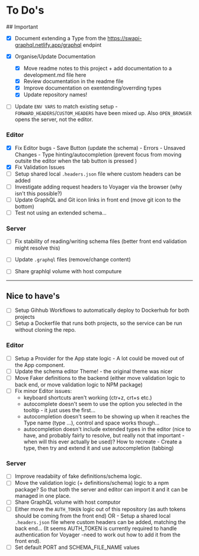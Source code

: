 # To Do's

## Important
- [x] Document extending a Type from the https://swapi-graphql.netlify.app/graphql endpint
- [x] Organise/Update Documentation
    - [x] Move readme notes to this project + add documentation to a development.md file here
    - [x] Review documentation in the readme file
    - [x] Improve documentation on exentending/overrding types
    - [x] Update repository names!
- [ ] Update `ENV VARS` to match existing setup - `FORWARD_HEADERS`/`CUSTOM_HEADERS` have been mixed up. Also `OPEN_BROWSER` opens the server, not the editor.




### Editor
- [x] Fix Editor bugs
        - Save Button (update the schema)
        - Errors
        - Unsaved Changes
        - Type hinting/autocompletion (prevent focus from moving outsite the editor when the tab button is pressed )
- [x] Fix Validation Issues
- [ ] Setup shared local `.headers.json` file where custom headers can be added
- [ ] Investigate adding request headers to Voyager via the browser (why isn't this possible?)
- [ ] Update GraphQL and Git icon links in front end (move git icon to the bottom)
- [ ] Test not using an extended schema...

### Server
- [ ] Fix stability of reading/writing schema files (better front end validation might resolve this)
- [ ] Update `.graphql` files (remove/change content)
- [ ] Share graphlql volume with host computure



---


## Nice to have's
- [ ] Setup Gihhub Workflows to automatically deploy to Dockerhub for both projects
- [ ] Setup a Dockerfile that runs both projects, so the service can be run without cloning the repo.

### Editor
- [ ] Setup a Provider for the App state logic - A lot could be moved out of the App component.
- [ ] Update the schema editor Theme! - the original theme was nicer
- [ ] Move Faker definitions to the backend (either move validation logic to back end, or move validation logic to NPM package)
- [ ] Fix minor Editor issues:
    - keyboard shortcuts aren't working (ctr+z, crt+s etc.)
	- autocomplete doesn't seem to use the option you selected in the tooltip - it just uses the first...
	- autocompletion doesn't seem to be showing up when it reaches the Type name (type ...), control and space works though...
	- autocompletion doesn't include extended types in the editor (nice to have, and probably fairly to resolve, but really not that important - when will this ever actually be used)? How to recreate - Create a type, then try and extend it and use autocompletion (tabbing)


### Server
- [ ] Improve readabiity of fake definitions/schema logic.
- [ ] Move the validation logic (+ definitions/schema) logic to a npm package? So that both the server and editor can import it and it can be managed in one place.
- [ ] Share GraphQL volume with host computor
- [ ] Either move the `AUTH_TOKEN` logic out of this repository (as auth tokens should be coming from the front end) OR -  Setup a shared local `.headers.json` file where custom headers can be added, matching the back end... (It seems AUTH_TOKEN is currently required to handle authentication for Voyager -need to work out how to add it from the front end).
- [ ] Set default PORT and SCHEMA_FILE_NAME values